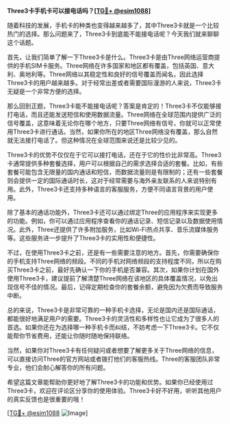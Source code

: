 **Three3卡手机卡可以接电话吗？[[TG💪+ @esim1088](https://t.me/s/esim1088)]**

随着科技的发展，手机卡的种类也变得越来越多了，其中Three3卡就是一个比较热门的选择。那么问题来了，Three3卡到底能不能接电话呢？今天我们就来聊聊这个话题。

首先，让我们简单了解一下Three3卡是什么。Three3卡是由Three网络运营商提供的手机SIM卡服务。Three网络在许多国家和地区都有覆盖，包括英国、意大利、奥地利等。Three网络以其稳定性和良好的信号覆盖而闻名，因此选择Three3卡的用户越来越多。对于经常出差或者需要国际漫游的人来说，Three3卡无疑是一个非常方便的选择。

那么回到正题，Three3卡能不能接电话呢？答案是肯定的！Three3卡不仅能够接打电话，而且还能发送短信和使用数据流量。Three网络在全球范围内提供广泛的信号覆盖，这意味着无论你在哪个地方，只要Three网络有信号，你就可以正常使用Three3卡进行通话。当然，如果你所在的地区Three网络没有覆盖，那么自然就无法接打电话了。但这种情况在全球范围来说还是比较少见的。

Three3卡的优势不仅仅在于它可以接打电话，还在于它的性价比非常高。Three3卡通常提供多种套餐选择，用户可以根据自己的需求选择合适的套餐。比如，有些套餐可能包含无限量的国内通话和短信，而数据流量则是有限制的；还有一些套餐则会提供一定的国际通话时长，这对于经常需要与海外亲友联系的人来说特别有用。此外，Three3卡还支持多种语言的客服服务，方便不同语言背景的用户使用。

除了基本的通话功能外，Three3卡还可以通过绑定Three的应用程序来实现更多的功能。例如，你可以通过应用程序查看你的通话记录、短信记录以及数据使用情况。此外，Three还提供了许多附加服务，比如Wi-Fi热点共享、音乐流媒体服务等。这些服务进一步提升了Three3卡的实用性和便捷性。

不过，在使用Three3卡之前，还是有一些需要注意的地方。首先，你需要确保你的手机支持Three网络的频段。不同的手机对网络频段的支持程度不同，所以在购买Three3卡之前，最好先确认一下你的手机是否兼容。其次，如果你计划在国外使用Three3卡，建议提前了解清楚Three网络在该地区的具体覆盖情况，以免出现信号不佳的情况。最后，记得定期检查你的套餐余额，避免因为欠费而导致服务中断。

总的来说，Three3卡是非常可靠的一种手机卡选择，无论是国内还是国际通话，都能很好地满足用户的需要。Three3卡的灵活性和多样性也让它成为了很多人的首选。如果你还在为选择哪一种手机卡而纠结，不妨考虑一下Three3卡。它不仅能帮你节省费用，还能让你随时随地保持联络。

当然，如果你对Three3卡有任何疑问或者想要了解更多关于Three网络的信息，可以直接访问Three的官方网站或者拨打他们的客服热线。Three的客服团队非常专业，他们会耐心解答你的所有问题。

希望这篇文章能帮助你更好地了解Three3卡的功能和优势。如果你已经使用过Three3卡，欢迎在评论区分享你的使用体验。Three3卡好不好用，听听其他用户的真实反馈也是很重要的哦！

[[TG💪+ @esim1088](https://t.me/s/esim1088) ![Image](https://i.postimg.cc/4NQfJmqS/Snipaste-2025-05-13-00-14-12.png)]